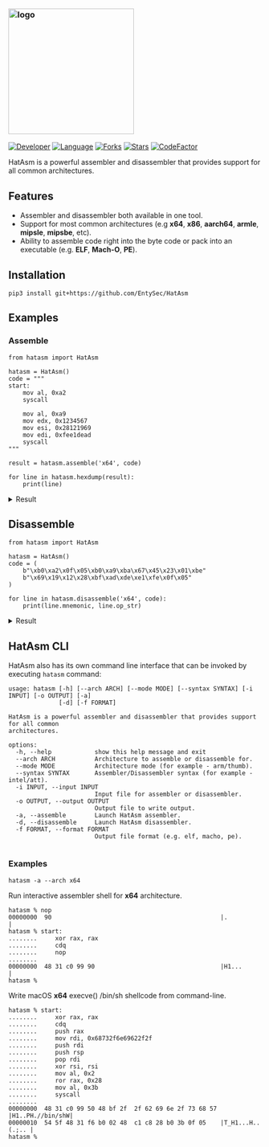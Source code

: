<h3 align="left">
    <img src="https://github.com/enty8080/HatAsm/blob/main/data/logo.png" alt="logo" height="250px">
</h3>

[![Developer](https://img.shields.io/badge/developer-EntySec-blue.svg)](https://entysec.com)
[![Language](https://img.shields.io/badge/language-Python-blue.svg)](https://github.com/EntySec/HatAsm)
[![Forks](https://img.shields.io/github/forks/EntySec/HatAsm?style=flat&color=green)](https://github.com/EntySec/HatAsm/forks)
[![Stars](https://img.shields.io/github/stars/EntySec/HatAsm?style=flat&color=yellow)](https://github.com/EntySec/HatAsm/stargazers)
[![CodeFactor](https://www.codefactor.io/repository/github/EntySec/HatAsm/badge)](https://www.codefactor.io/repository/github/EntySec/HatAsm)

HatAsm is a powerful assembler and disassembler that provides support for all common architectures.

## Features

* Assembler and disassembler both available in one tool.
* Support for most common architectures (e.g **x64**, **x86**, **aarch64**, **armle**, **mipsle**, **mipsbe**, etc).
* Ability to assemble code right into the byte code or pack into an executable (e.g. **ELF**, **Mach-O**, **PE**).

## Installation

```shell
pip3 install git+https://github.com/EntySec/HatAsm
```

## Examples

### Assemble

```python3
from hatasm import HatAsm

hatasm = HatAsm()
code = """
start:
    mov al, 0xa2
    syscall

    mov al, 0xa9
    mov edx, 0x1234567
    mov esi, 0x28121969
    mov edi, 0xfee1dead
    syscall
"""

result = hatasm.assemble('x64', code)

for line in hatasm.hexdump(result):
    print(line)
```

<details>
    <summary>Result</summary><br>
    <pre>
00000000  b0 a2 0f 05 b0 a9 ba 67  45 23 01 be 69 19 12 28 |.......gE#..i..(|
00000010  bf ad de e1 fe 0f 05                             |.......         |</pre>
</details>

## Disassemble

```python3
from hatasm import HatAsm

hatasm = HatAsm()
code = (
    b"\xb0\xa2\x0f\x05\xb0\xa9\xba\x67\x45\x23\x01\xbe"
    b"\x69\x19\x12\x28\xbf\xad\xde\xe1\xfe\x0f\x05"
)

for line in hatasm.disassemble('x64', code):
    print(line.mnemonic, line.op_str)
```

<details>
    <summary>Result</summary><br>
    <pre>
mov al, 0a2h
syscall
mov al, 0a9h
mov edx, 1234567h
mov esi, 28121969h
mov edi, 0fee1deadh
syscall</pre>
</details>

## HatAsm CLI

HatAsm also has its own command line interface that can be invoked by executing `hatasm` command:

```
usage: hatasm [-h] [--arch ARCH] [--mode MODE] [--syntax SYNTAX] [-i INPUT] [-o OUTPUT] [-a]
              [-d] [-f FORMAT]

HatAsm is a powerful assembler and disassembler that provides support for all common
architectures.

options:
  -h, --help            show this help message and exit
  --arch ARCH           Architecture to assemble or disassemble for.
  --mode MODE           Architecture mode (for example - arm/thumb).
  --syntax SYNTAX       Assembler/Disassembler syntax (for example - intel/att).
  -i INPUT, --input INPUT
                        Input file for assembler or disassembler.
  -o OUTPUT, --output OUTPUT
                        Output file to write output.
  -a, --assemble        Launch HatAsm assembler.
  -d, --disassemble     Launch HatAsm disassembler.
  -f FORMAT, --format FORMAT
                        Output file format (e.g. elf, macho, pe).
  
```

### Examples

```
hatasm -a --arch x64
```

Run interactive assembler shell for **x64** architecture.

```
hatasm % nop
00000000  90                                               |.               |
hatasm % start:
........     xor rax, rax
........     cdq
........     nop
........     
00000000  48 31 c0 99 90                                   |H1...           |
hatasm %
```

Write macOS **x64** execve() /bin/sh shellcode from command-line.

```
hatasm % start:
........     xor rax, rax
........     cdq
........     push rax
........     mov rdi, 0x68732f6e69622f2f
........     push rdi
........     push rsp
........     pop rdi
........     xor rsi, rsi
........     mov al, 0x2
........     ror rax, 0x28
........     mov al, 0x3b
........     syscall
........
00000000  48 31 c0 99 50 48 bf 2f  2f 62 69 6e 2f 73 68 57 |H1..PH.//bin/shW|
00000010  54 5f 48 31 f6 b0 02 48  c1 c8 28 b0 3b 0f 05    |T_H1...H..(.;.. |
hatasm %
```

